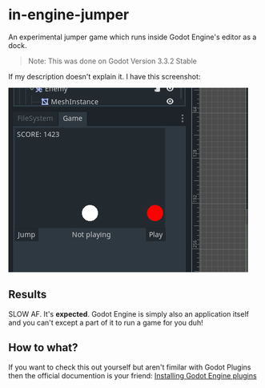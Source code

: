 # in-engine-jumper

An experimental jumper game which runs inside Godot Engine's editor as a dock.

> Note: This was done on Godot Version 3.3.2 Stable

If my description doesn't explain it. I have this screenshot:

![Screenshot](https://raw.githubusercontent.com/SPOICAT/in-engine-jumper/main/info/Screenshot.PNG)

## Results

SLOW AF. It's **expected**. Godot Engine is simply also an application itself and you can't except a part of it to run a game for you duh!

## How to what?
If you want to check this out yourself but aren't fimilar with Godot Plugins then the official documention is your friend:
[Installing Godot Engine plugins](https://docs.godotengine.org/en/stable/tutorials/plugins/editor/installing_plugins.html)
